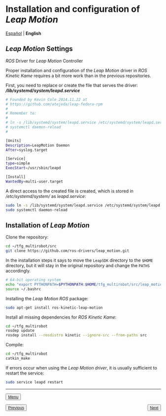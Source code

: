 # Installation and configuration of *Leap Motion* 

[Español](https://github.com/Serru/MultiCobot-UR10-Gripper/blob/main/doc/setup-doc/ESP/leap-motion.md)  | **English**

## *Leap Motion* Settings
*ROS* Driver for *Leap Motion* Controller 

Proper installation and configuration of the *Leap Motion* driver in *ROS Kinetic Kame* requires a bit more work than in the previous repositories. 

First, you need to replace or create the file that serves the driver: ***/lib/systemd/system/leapd.service***

```bash
# Founded by Kevin Cole 2014.11.22 at
# https://github.com/atejeda/leap-fedora-rpm
#
# Remember to:
#
# ln -s /lib/systemd/system/leapd.service /etc/systemd/system/leapd.service
# systemctl daemon-reload
# 

[Units]
Description=LeapMotion Daemon
After=syslog.target 

[Service]
type=simple
ExecStart=/usr/sbin/leapd 

[Install]
WantedBy=multi-user.target
``` 

A direct access to the created file is created, which is stored in */etc/systemd/system/* as *leapd.service*:

```bash
sudo ln -s /lib/systemd/system/leapd.service /etc/systemd/system/leapd.service
sudo systemctl daemon-reload
```
## Installation of *Leap Motion* 

Clone the repository:
```bash
cd ~/tfg_multirobot/src
git clone https://github.com/ros-drivers/leap_motion.git
``` 

In the installation steps it says to move the `LeapSDK` directory to the `$HOME` directory, but it will stay in the original repository and change the `PATHS` accordingly. 

```bash
# 64-bit operating system
echo "export PYTHONPATH=$PYTHONPATH:$HOME/tfg_multirobot/src/leap_motion/LeapSDK/lib:$HOME/tfg_multirobot/src/leap_motion/LeapSDK/lib/x64" &gt; &gt; ~/.bashrc
source ~/.bashrc
``` 

Installing the *Leap Motion* *ROS* package: 

```bash
sudo apt-get install ros-kinetic-leap-motion
``` 

Install all missing dependencies for *ROS Kinetic Kame*:

```bash
cd ~/tfg_multirobot
rosdep update
rosdep install --rosdistro kinetic --ignore-src --from-paths src
``` 

Compile:
```bash
cd ~/tfg_multirobot
catkin_make
``` 

If errors occur when using the *Leap Motion* *driver*, it is usually sufficient to restart the service:

```bash
sudo service leapd restart
``` 

---

<p align="left">
<button name="button"><a rel="license" href="https://github.com/Serru/MultiCobot-UR10-Gripper/blob/main/doc/setup-doc/proyect_setup.md"> Menu </a></button>
</p>



<p><span style="float:left;">
<button name="button">
<a rel="license" href="https://github.com/Serru/MultiCobot-UR10-Gripper/blob/main/doc/setup-doc/ESP/install-ros-packages.md"> Previous </a>
</button>
</span>
<span style="float:right;">
<button name="button">
<a rel="license" href="https://github.com/Serru/MultiCobot-UR10-Gripper/blob/main/doc/setup-doc/ESP/pruebas.md"> Next </a>
</button>
</span></p>